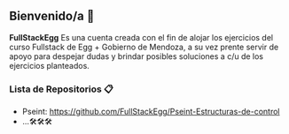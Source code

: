 ## Bienvenido/a 👋


**FullStackEgg** Es una cuenta creada con el fin de alojar los ejercicios del curso Fullstack de Egg + Gobierno de Mendoza, a su vez prente servir de apoyo para despejar dudas y brindar posibles soluciones a c/u de los ejercicios planteados.

### Lista de Repositorios 📋


- Pseint: https://github.com/FullStackEgg/Pseint-Estructuras-de-control
- ...🛠️🛠️🛠️

